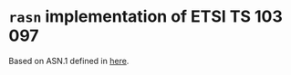 # `rasn` implementation of ETSI TS 103 097

Based on ASN.1 defined in [here](https://forge.etsi.org/rep/ITS/asn1/sec_ts103097).

